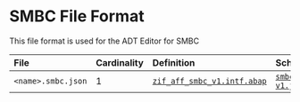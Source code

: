 # SMBC File Format
This file format is used for the ADT Editor for SMBC

File | Cardinality | Definition | Schema | Example
:--- | :---  | :--- | :--- | :---
`<name>.smbc.json` | 1 | [`zif_aff_smbc_v1.intf.abap`](./type/zif_aff_smbc_v1.intf.abap) | [`smbc-v1.json`](./smbc-v1.json) | [`zsmbc_adt_test.smbc.json`](./examples/zsmbc_adt_test.smbc.json)
